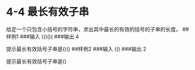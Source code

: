 # 4-4 最长有效子串

给定一个只包含小括号的字符串，求出其中最长的有效的括号的子串的长度。
##样例1
###输入
)()()(
###输出
4

提示最长有效括号子串是()()
##样例2
###输入
(()
###输出
2

提示最长有效括号子串是()